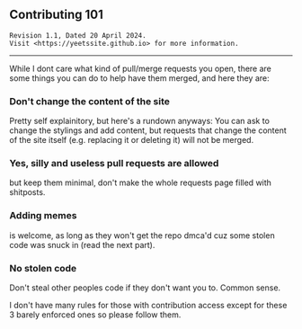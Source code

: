 ## Contributing 101  
    Revision 1.1, Dated 20 April 2024.
    Visit <https://yeetssite.github.io> for more information.

---
While I dont care what kind of pull/merge requests you open, there are some things you can do to help have them merged, and here they are:

### Don't change the content of the site  
Pretty self explainitory, but here's a rundown anyways: You can ask to change the stylings and add content, but requests that change the 
content of the site itself (e.g. replacing it or deleting it) will not be merged.

###  Yes, silly and useless pull requests are allowed  
but keep them minimal, don't make the whole requests page filled with shitposts.

### Adding memes  
is welcome, as long as they won't get the repo dmca'd cuz some stolen code was snuck in (read the next part).

### No stolen code  
Don't steal other peoples code if they don't want you to. Common sense.

I don't have many rules for those with contribution access except for these 3 barely enforced ones so please follow them.